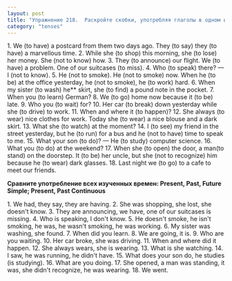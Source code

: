 ```yaml
---
layout: post
title: "Упражнение 218.  Раскройте скобки, употребляя глаголы в одном из следующих времен: Present Simple, Past Simple, Present Continuous, Past Continuous."
category: "tenses"
---
```

<section class="question">
1. We (to have) a postcard from them two days ago. They (to say) they (to have) a marvellous time. 2. While she (to shop) this morning, she (to lose) her money. She (not to know) how. 3. They (to announce) our flight. We (to have) a problem. One of our suitcases (to miss). 4. Who (to speak) there? — I (not to know). 5. He (not to smoke). He (not to smoke) now. When he (to be) at the office yesterday, he (not to smoke), he (to work) hard. 6. When my sister (to wash) he** skirt, she (to find) a pound note in the pocket. 7. When you (to learn) German? 8. We (to go) home now because it (to be) late. 9. Who you (to wait) for? 10. Her car (to break) down yesterday while she (to drive) to work. 11. When and where it (to happen)? 12. She always (to wear) nice clothes for work. Today she (to wear) a nice blouse and a dark skirt. 13. What she (to watch) at the moment? 14. I (to see) my friend in the street yesterday, but he (to run) for a bus and he (not to have) time to speak to me. 15. What your son (to do)? — He (to study) computer science. 16. What you (to do) at the weekend? 17. When she (to open) the door, a man(to stand) on the doorstep. It (to be) her uncle, but she (not to recognize) him because he (to wear) dark glasses. 18. Last night we (to go) to a cafe to meet our friends.

<b>Сравните употребление всех изученных времен: Present, Past, Future Simple; Present, Past Continuous</b>
</section>

<section class="answer">
1. We had, they say, they are having. 2. She was shopping, she lost, she doesn't know. 3. They are announcing, we have, one of our suitcases is missing. 4. Who is speaking, I don't know. 5. He doesn't smoke, he isn't smoking, he was, he wasn't smoking, he was working. 6. My sister was washing, she found. 7. When did you learn. 8. We are going, it is. 9. Who are you waiting. 10. Her car broke, she was driving. 11. When and where did it happen. 12. She always wears, she is wearing. 13. What is she watching. 14. I saw, he was running, he didn't have. 15. What does your son do, he studies (is studying). 16. What are you doing. 17. She opened, a man was standing, it was, she didn't recognize, he was wearing. 18. We went.
</section>